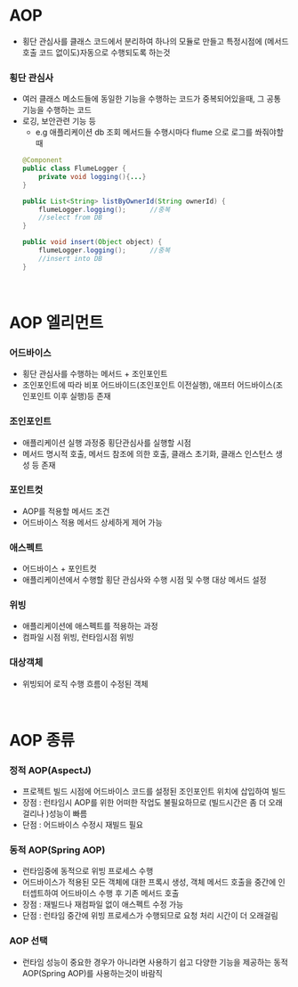 # AOP
* 횡단 관심사를 클래스 코드에서 분리하여 하나의 모듈로 만들고 특정시점에 (메서드 호출 코드 없이도)자동으로 수행되도록 하는것

### 횡단 관심사
* 여러 클래스 메소드들에 동일한 기능을 수행하는 코드가 중복되어있을때, 그 공통 기능을 수행하는 코드
* 로깅, 보안관련 기능 등
	* e.g 애플리케이션 db 조회 메서드들 수행시마다 flume 으로 로그를 쏴줘야할때
	```java
	@Component
	public class FlumeLogger {
		private void logging(){...}
	}

	public List<String> listByOwnerId(String ownerId) {
		flumeLogger.logging();		//중복
		//select from DB
	}

	public void insert(Object object) {
		flumeLogger.logging();		//중복
		//insert into DB
	}
	```

<br>

# AOP 엘리먼트
### 어드바이스
* 횡단 관심사를 수행하는 메서드 + 조인포인트
* 조인포인트에 따라 비포 어드바이드(조인포인트 이전실행), 애프터 어드바이스(조인포인트 이후 실행)등 존재

### 조인포인트
* 애플리케이션 실행 과정중 횡단관심사를 실행할 시점
* 메서드 명시적 호출, 메서드 참조에 의한 호출, 클래스 초기화, 클래스 인스턴스 생성 등 존재

### 포인트컷
* AOP를 적용할 메서드 조건
* 어드바이스 적용 메서드 상세하게 제어 가능

### 애스펙트
* 어드바이스 + 포인트컷
* 애플리케이션에서 수행할 횡단 관심사와 수행 시점 및 수행 대상 메서드 설정

### 위빙
* 애플리케이션에 애스펙트를 적용하는 과정
* 컴파일 시점 위빙, 런타임시점 위빙

### 대상객체
* 위빙되어 로직 수행 흐름이 수정된 객체

<br>

# AOP 종류
### 정적 AOP(AspectJ)
* 프로젝트 빌드 시점에 어드바이스 코드를 설정된 조인포인트 위치에 삽입하여 빌드
* 장점 : 런타임시 AOP를 위한 어떠한 작업도 불필요하므로 (빌드시간은 좀 더 오래걸리나 )성능이 빠름
* 단점 : 어드바이스 수정시 재빌드 필요

### 동적 AOP(Spring AOP)
* 런타임중에 동적으로 위빙 프로세스 수행
* 어드바이스가 적용된 모든 객체에 대한 프록시 생성, 객체 메서드 호출을 중간에 인터셉트하여 어드바이스 수행 후 기존 메서드 호출 
* 장점 : 재빌드나 재컴파일 없이 애스펙트 수정 가능
* 단점 : 런타임 중간에 위빙 프로세스가 수행되므로 요청 처리 시간이 더 오래걸림

### AOP 선택
* 런타임 성능이 중요한 경우가 아니라면 사용하기 쉽고 다양한 기능을 제공하는 동적 AOP(Spring AOP)를 사용하는것이 바람직